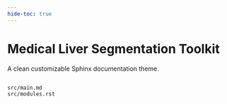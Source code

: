```yaml
---
hide-toc: true
---
```


# Medical Liver Segmentation Toolkit

A clean customizable Sphinx documentation theme.



```{toctree}

src/main.md
src/modules.rst
```